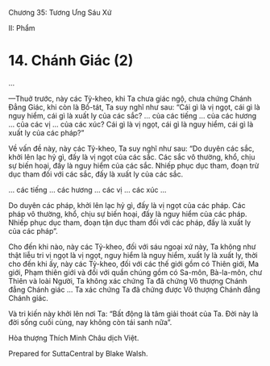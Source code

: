  

Chương 35: Tương Ưng Sáu Xứ

II: Phẩm

# 14\. Chánh Giác (2)

…

—Thuở trước, này các Tỷ-kheo, khi Ta chưa giác ngộ, chưa chứng Chánh Ðẳng Giác, khi còn là Bồ-tát, Ta suy nghĩ như sau: “Cái gì là vị ngọt, cái gì là nguy hiểm, cái gì là xuất ly của các sắc? … của các tiếng … của các hương … của các vị … của các xúc? Cái gì là vị ngọt, cái gì là nguy hiểm, cái gì là xuất ly của các pháp?”

Về vấn đề này, này các Tỷ-kheo, Ta suy nghĩ như sau: “Do duyên các sắc, khởi lên lạc hỷ gì, đấy là vị ngọt của các sắc. Các sắc vô thường, khổ, chịu sự biến hoại, đấy là nguy hiểm của các sắc. Nhiếp phục dục tham, đoạn trừ dục tham đối với các sắc, đấy là xuất ly của các sắc.

… các tiếng … các hương … các vị … các xúc …

Do duyên các pháp, khởi lên lạc hỷ gì, đấy là vị ngọt của các pháp. Các pháp vô thường, khổ, chịu sự biến hoại, đấy là nguy hiểm của các pháp. Nhiếp phục dục tham, đoạn tận dục tham đối với các pháp, đấy là xuất ly của các pháp”.

Cho đến khi nào, này các Tỷ-kheo, đối với sáu ngoại xứ này, Ta không như thật liễu tri vị ngọt là vị ngọt, nguy hiểm là nguy hiểm, xuất ly là xuất ly, thời cho đến khi ấy, này các Tỷ-kheo, đối với các thế giới gồm có Thiên giới, Ma giới, Phạm thiên giới và đối với quần chúng gồm có Sa-môn, Bà-la-môn, chư Thiên và loài Người, Ta không xác chứng Ta đã chứng Vô thượng Chánh đẳng Chánh giác … Ta xác chứng Ta đã chứng được Vô thượng Chánh đẳng Chánh giác.

Và tri kiến này khởi lên nơi Ta: “Bất động là tâm giải thoát của Ta. Ðời này là đời sống cuối cùng, nay không còn tái sanh nữa”.

Hòa thượng Thích Minh Châu dịch Việt.

Prepared for SuttaCentral by Blake Walsh.